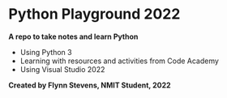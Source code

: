 # Python Playground 2022
**A repo to take notes and learn Python**

- Using Python 3
- Learning with resources and activities from Code Academy
- Using Visual Studio 2022

**Created by Flynn Stevens, NMIT Student, 2022**
